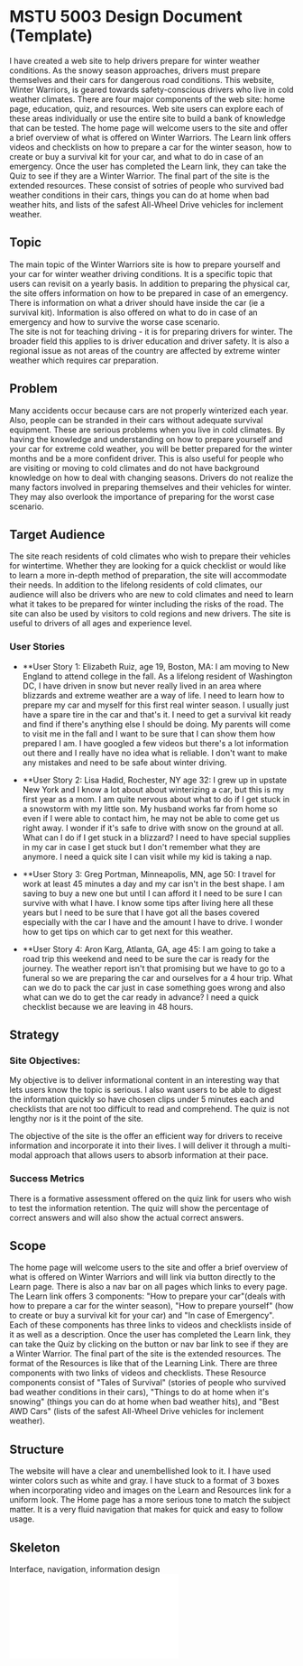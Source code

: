 # MSTU 5003 Design Document (Template)

I have created a web site to help drivers prepare for winter weather conditions.  As the snowy season approaches, drivers must prepare themselves and their cars for dangerous road conditions.  This website, Winter Warriors, is geared towards safety-conscious drivers who live in cold weather climates.  There are four major components of the web site: home page, education, quiz, and resources.  Web site users can explore each of these areas individually or use the entire site to build a bank of knowledge that can be tested.   The home page will welcome users to the site and offer a brief overview of what is offered on Winter Warriors.  The Learn link offers videos and checklists on how to prepare a car for the winter season, how to create or buy a survival kit for your car, and what to do in case of an emergency.  Once the user has completed the Learn link, they can take the Quiz to see if they are a Winter Warrior. The final part of the site is the extended resources.  These consist of sotries of people who survived bad weather conditions in their cars, things you can do at home when bad weather hits, and lists of the safest All-Wheel Drive vehicles for inclement weather.

## Topic
The main topic of the Winter Warriors site is how to prepare yourself and your car for winter weather driving conditions.  It is a specific topic that users can revisit on a yearly basis. In addition to preparing the physical car, the site offers information on how to be prepared in case of an emergency.  There is information on what a driver should have inside the car (ie a survival kit).  Information is also offered on what to do in case of an emergency and how to survive the worse case scenario.  
The site is not for teaching driving - it is for preparing drivers for winter.
The broader field this applies to is driver education and driver safety.  It is also a regional issue as not areas of the country are affected by extreme winter weather which requires car preparation.

## Problem
Many accidents occur because cars are not properly winterized each year.  Also, people can be stranded in their cars without adequate survival equipment.  These are serious problems when you live in cold climates.  By having the knowledge and understanding on how to prepare yourself and your car for extreme cold weather, you will be better prepared for the winter months and be a more confident driver.  This is also useful for people who are visiting or moving to cold climates and do not have background knowledge on how to deal with changing seasons. Drivers do not realize the many factors involved in preparing themselves and their vehicles for winter.  They may also overlook the importance of preparing for the worst case scenario.  

## Target Audience
The site reach residents of cold climates who wish to prepare their vehicles for wintertime. Whether they are looking for a quick checklist or would like to learn a more in-depth method of preparation, the site will accommodate their needs.  In addition to the lifelong residents of cold climates, our audience will also be drivers who are new to cold climates and need to learn what it takes to be prepared for winter including the risks of the road. The site can also be used by visitors to cold regions and new drivers. The site is useful to drivers of all ages and experience level.

### User Stories

- **User Story 1:  Elizabeth Ruiz, age 19, Boston, MA: I am moving to New England to attend college in the fall. As a lifelong resident of Washington DC, I have driven in snow but never really lived in an area where blizzards and extreme weather are a way of life.  I need to learn how to prepare my car and myself for this first real winter season.  I usually just have a spare tire in the car and that's it.  I need to get a survival kit ready and find if there's anything else I should be doing.  My parents will come to visit me in the fall and I want to be sure that I can show them how prepared I am. I have googled a few videos but there's a lot information out there and I really have no idea what is reliable.  I don't want to make any mistakes and need to be safe about winter driving.

- **User Story 2: Lisa Hadid, Rochester, NY age 32:  I grew up in upstate New York and I know a lot about about winterizing a car, but this is my first year as a mom. I am quite nervous about what to do if I get stuck in a snowstorm with my little son. My husband works far from home so even if I were able to contact him, he may not be able to come get us right away.  I wonder if it's safe to drive with snow on the ground at all.  What can I do if I get stuck in a blizzard?  I need to have special supplies in my car in case I get stuck but I don't remember what they are anymore.  I need a quick site I can visit while my kid is taking a nap.

- **User Story 3: Greg Portman, Minneapolis, MN, age 50:  I travel for work at least 45 minutes a day and my car isn't in the best shape.  I am saving to buy a new one but until I can afford it I need to be sure I can survive with what I have.  I know some tips after living here all these years but I need to be sure that I have got all the bases covered especially with the car I have and the amount I have to drive. I wonder how to get tips on which car to get next for this weather.  

- **User Story 4: Aron Karg, Atlanta, GA, age 45:  I am going to take a road trip this weekend and need to be sure the car is ready for the journey.  The weather report isn't that promising but we have to go to a funeral so we are preparing the car and ourselves for a 4 hour trip.   What can we do to pack the car just in case something goes wrong and also what can we do to get the car ready in advance?  I need a quick checklist because we are leaving in 48 hours.


## Strategy


### Site Objectives:

My objective is to deliver informational content in an interesting way that lets users know the topic is serious.  I also want users to be able to digest the information quickly so have chosen clips under 5 minutes each and checklists that are not too difficult to read and comprehend.  The quiz is not lengthy nor is it the point of the site.

The objective of the site is the offer an efficient way for drivers to receive information and incorporate it into their lives.  I will deliver it through a multi-modal approach that allows users to absorb information at their pace.

### Success Metrics

There is a formative assessment offered on the quiz link for users who wish to test the information retention.  The quiz will show the percentage of correct answers and will also show the actual correct answers.  


## Scope
The home page will welcome users to the site and offer a brief overview of what is offered on Winter Warriors and will link via button directly to the Learn page.  There is also a nav bar on all pages which links to every page.  The Learn link offers 3 components: "How to prepare your car"(deals with how to prepare a car for the winter season), "How to prepare yourself" (how to create or buy a survival kit for your car) and "In case of Emergency".  Each of these components has three links to videos and checklists inside of it as well as a description.  Once the user has completed the Learn link, they can take the Quiz by clicking on the button or nav bar link to see if they are a Winter Warrior. The final part of the site is the extended resources.  The format of the Resources is like that of the Learning Link. There are three components with two links of videos and checklists.  These Resource components consist of "Tales of Survival" (stories of people who survived bad weather conditions in their cars), "Things to do at home when it's snowing" (things you can do at home when bad weather hits), and "Best AWD Cars" (lists of the safest All-Wheel Drive vehicles for inclement weather).

## Structure
The website will have a clear and unembellished look to it.  I have used winter colors such as white and gray.  I have stuck to a format of 3 boxes when incorporating video and images on the Learn and Resources link for a uniform look.  The Home page has a more serious tone to match the subject matter.  It is a very fluid navigation that makes for quick and easy to follow usage.

## Skeleton
Interface, navigation, information design
![GitHub Logo](/img/wireframe.pdf)
